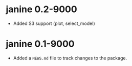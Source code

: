 # janine 0.2-9000

* Added S3 support (plot, select_model)

# janine 0.1-9000

* Added a `NEWS.md` file to track changes to the package.

